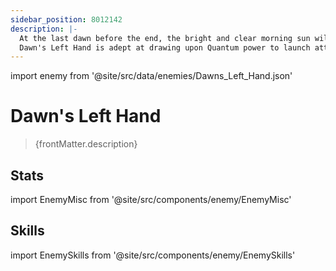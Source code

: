 ```yaml
---
sidebar_position: 8012142
description: |-
  At the last dawn before the end, the bright and clear morning sun will tremble and cower away.
  Dawn's Left Hand is adept at drawing upon Quantum power to launch attacks at single targets.
---
```


import enemy from '@site/src/data/enemies/Dawns_Left_Hand.json'

# Dawn's Left Hand
<blockquote>{frontMatter.description}</blockquote>

## Stats

import EnemyMisc from '@site/src/components/enemy/EnemyMisc'

<EnemyMisc enemy={enemy} variant={0} />

## Skills

import EnemySkills from '@site/src/components/enemy/EnemySkills'

<EnemySkills enemy={enemy} variant={0} />
